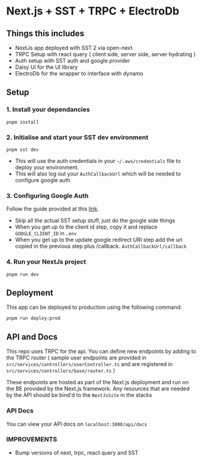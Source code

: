 # Next.js + SST + TRPC + ElectroDb

## Things this includes

- NextJs app deployed with SST 2 via open-next
- TRPC Setup with react query ( client side, server side, server hydrating )
- Auth setup with SST auth and google provider
- Daisy Ui for the UI library
- ElectroDb for the wrapper to interface with dynamo

## Setup

### 1. Install your dependancies

    pnpm install

### 2. Initialise and start your SST dev environment

    pnpm sst dev

- This will use the auth credentials in your `~/.aws/credentials` file to deploy your environment.
- This will also log out your `AuthCallbackUrl` which will be needed to configure google auth

### 3. Configuring Google Auth

Follow the guide provided at this [link](`https://sst.dev/examples/how-to-add-google-login-to-your-sst-apps.html`).

- Skip all the actual SST setup stuff, just do the google side things
- When you get up to the client id step, copy it and replace `GOOGLE_CLIENT_ID` in `.env`
- When you get up to the update google redirect URI step add the url copied in the previous step plus /callback. `AuthCallbackUrl/callback`

### 4. Run your NextJs project

    pnpm run dev

## Deployment

This app can be deployed to production using the following command:

    pnpm run deploy:prod

## API and Docs

This repo uses TRPC for the api. You can define new endpoints by adding to the TRPC router ( sample user endpoints are provided in `src/services/controllers/userController.ts` and are registered in `src/services/controllers/base/router.ts` )

These endpoints are hosted as part of the Next.js deployment and run on the BE provided by the Next.js framework. Any resources that are needed by the API should be bind'd to the `NextJsSite` in the stacks

### API Docs

You can view your API docs on `localhost:3000/api/docs`


### IMPROVEMENTS 

- Bump versions of next, trpc, react query and SST 